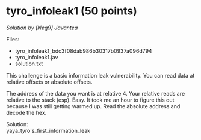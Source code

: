 # tyro_infoleak1 (50 points)
*Solution by [Neg9] Javantea*

Files:
* tyro_infoleak1_bdc3f08dab986b30317b0937a096d794
* tyro_infoleak1.jav
* solution.txt

This challenge is a basic information leak vulnerability. You can read data at relative offsets or absolute offsets.

The address of the data you want is at relative 4. Your relative reads are relative to the stack (esp). Easy. It took me an hour to figure this out because I was still getting warmed up.
Read the absolute address and decode the hex.
	
Solution:  
yaya_tyro's_first_information_leak
